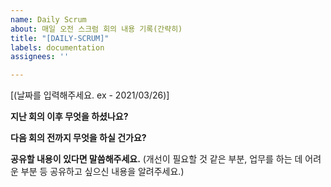 ```yaml
---
name: Daily Scrum
about: 매일 오전 스크럼 회의 내용 기록(간략히)
title: "[DAILY-SCRUM]"
labels: documentation
assignees: ''

---
```


[(날짜를 입력해주세요. ex - 2021/03/26)]

**지난 회의 이후 무엇을 하셨나요?**

**다음 회의 전까지 무엇을 하실 건가요?**

**공유할 내용이 있다면 말씀해주세요.**
(개선이 필요할 것 같은 부분, 업무를 하는 데 어려운 부분 등 공유하고 싶으신 내용을 알려주세요.)
